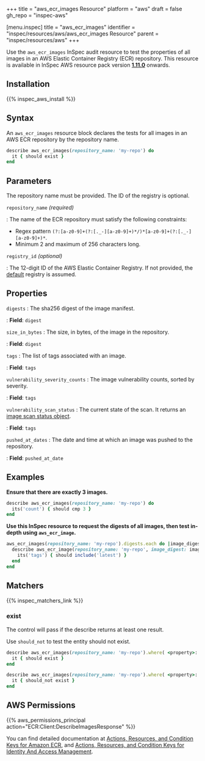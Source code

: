 +++
title = "aws_ecr_images Resource"
platform = "aws"
draft = false
gh_repo = "inspec-aws"

[menu.inspec]
title = "aws_ecr_images"
identifier = "inspec/resources/aws/aws_ecr_images Resource"
parent = "inspec/resources/aws"
+++

Use the `aws_ecr_images` InSpec audit resource to test the properties of all images in an AWS Elastic Container Registry (ECR) repository.
This resource is available in InSpec AWS resource pack version **[1.11.0](https://github.com/inspec/inspec-aws/releases/tag/v1.11.0)** onwards.

## Installation

{{% inspec_aws_install %}}

## Syntax

An `aws_ecr_images` resource block declares the tests for all images in an AWS ECR repository by the repository name.

```ruby
describe aws_ecr_images(repository_name: 'my-repo') do
  it { should exist }
end
```

## Parameters

The repository name must be provided. The ID of the registry is optional.

`repository_name` _(required)_

: The name of the ECR repository must satisfy the following constraints:
  - Regex pattern `(?:[a-z0-9]+(?:[._-][a-z0-9]+)*/)*[a-z0-9]+(?:[._-][a-z0-9]+)*`.
  - Minimum 2 and maximum of 256 characters long.

`registry_id` _(optional)_

: The 12-digit ID of the AWS Elastic Container Registry. If not provided, the [default](https://docs.aws.amazon.com/AmazonECR/latest/APIReference/API_DescribeRepositories.html) registry is assumed.  

## Properties

`digests`
: The sha256 digest of the image manifest.

: **Field**: `digest`

`size_in_bytes`
: The size, in bytes, of the image in the repository.

: **Field**: `digest`

`tags`
: The list of tags associated with an image.

: **Field**: `tags`

`vulnerability_severity_counts`
: The image vulnerability counts, sorted by severity.

: **Field**: `tags`

`vulnerability_scan_status`
: The current state of the scan. It returns an [image scan status object](https://docs.aws.amazon.com/AmazonECR/latest/APIReference/API_ImageScanStatus.html).

: **Field**: `tags`

`pushed_at_dates`
: The date and time at which an image was pushed to the repository.

: **Field**: `pushed_at_date`

## Examples

**Ensure that there are exactly 3 images.**

```ruby
describe aws_ecr_images(repository_name: 'my-repo') do
  its('count') { should cmp 3 }
end
```

**Use this InSpec resource to request the digests of all images, then test in-depth using `aws_ecr_image`.**

```ruby
aws_ecr_images(repository_name: 'my-repo').digests.each do |image_digest|
  describe aws_ecr_image(repository_name: 'my-repo', image_digest: image_digest) do
    its('tags') { should include('latest') }
  end
end
```

## Matchers

{{% inspec_matchers_link %}}


### exist

The control will pass if the describe returns at least one result.

Use `should_not` to test the entity should not exist.

```ruby
describe aws_ecr_images(repository_name: 'my-repo').where( <property>: <value>) do
  it { should exist }
end
```

```ruby
describe aws_ecr_images(repository_name: 'my-repo').where( <property>: <value>) do
  it { should_not exist }
end
```

## AWS Permissions

{{% aws_permissions_principal action="ECR:Client:DescribeImagesResponse" %}}

You can find detailed documentation at [Actions, Resources, and Condition Keys for Amazon ECR](https://docs.aws.amazon.com/AmazonECR/latest/APIReference/API_Operations.html), and [Actions, Resources, and Condition Keys for Identity And Access Management](https://docs.aws.amazon.com/IAM/latest/UserGuide/list_identityandaccessmanagement.html).
